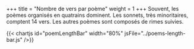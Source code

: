 +++
title = "Nombre de vers par poème"
weight = 1
+++
Souvent, les poèmes organisés en quatrains dominent.
Les sonnets, très minoritaires, comptent 14 vers. Les autres poèmes sont composés de rimes suivies.

{{< chartjs id="poemLengthBar" width="80%" jsFile="../poems-length-bar.js" />}}
